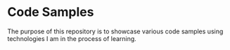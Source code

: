 # Code Samples

The purpose of this repository is to showcase various code samples using technologies
I am in the process of learning.
